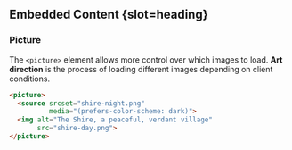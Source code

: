 ## Embedded Content {slot=heading}

### Picture

The `<picture>` element allows more control over which images to load. **Art 
direction** is the process of loading different images depending on client 
conditions.

```html
<picture>
  <source srcset="shire-night.png"
          media="(prefers-color-scheme: dark)">
  <img alt="The Shire, a peaceful, verdant village"
       src="shire-day.png">
</picture>
```

